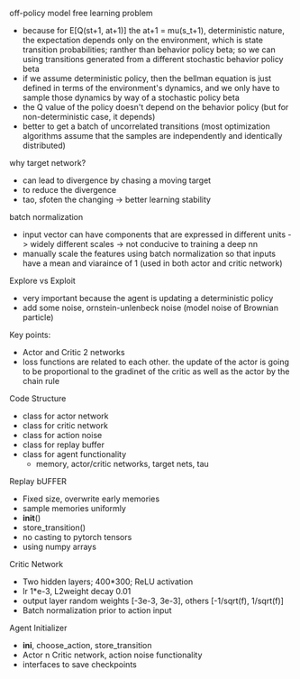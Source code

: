 off-policy model free learning problem
- because for E[Q(st+1, at+1)] the at+1 = mu(s_t+1), deterministic nature, the expectation depends only on the environment, which is state transition probabilities; ranther than behavior policy beta; so we can using transitions generated from a different stochastic behavior policy beta
- if we assume deterministic policy, then the bellman equation is just defined in terms of the environment's dynamics, and we only have to sample those dynamics by way of a stochastic policy beta
- the Q value of the policy doesn't depend on the behavior policy (but for non-deterministic case, it depends)
- better to get a batch of uncorrelated transitions (most optimization algorithms assume that the samples are independently and identically distributed)

why target network?
- can lead to divergence by chasing a moving target
- to reduce the divergence 
- tao, sfoten the changing -> better learning stability

batch normalization
- input vector can have components that are expressed in different units -> widely different scales -> not conducive to training a deep nn
- manually scale the features using batch normalization so that inputs have a mean and viaraince of 1 (used in both actor and critic network)

Explore vs Exploit
- very important because the agent is updating a deterministic policy
- add some noise, ornstein-unlenbeck noise (model noise of  Brownian particle)

Key points:
- Actor and Critic 2 networks
- loss functions are related to each other. the update of the actor is going to be proportional to the gradinet of the critic as well as the actor by the chain rule

Code Structure
- class for actor network
- class for critic network
- class for action noise
- class for replay buffer
- class for agent functionality
    - memory, actor/critic networks, target nets, tau

Replay bUFFER
- Fixed size, overwrite early memories
 - sample memories uniformly
 - __init__()
 - store_transition()
 - no casting to pytorch tensors
 - using numpy arrays

Critic Network
- Two hidden layers; 400*300; ReLU activation
- lr 1*e-3, L2weight decay 0.01
- output layer random weights [-3e-3, 3e-3], others [-1/sqrt(f), 1/sqrt(f)]
- Batch normalization prior to action input 

Agent Initializer
- __ini__, choose_action, store_transition
- Actor n Critic network, action noise functionality
- interfaces to save checkpoints